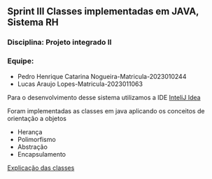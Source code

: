 <h2>Sprint III  Classes implementadas em JAVA, Sistema RH</h2>

### Disciplina: Projeto integrado II 

### Equipe:
- Pedro Henrique Catarina Nogueira-Matricula-2023010244
- Lucas Araujo Lopes-Matricula-2023011063


<p>Para o desenvolvimento desse sistema utilizamos a IDE <a target="blank" href="http://www.jetbrains.com/idea/" >InteliJ Idea</a> </p>
<p>Foram implementadas as classes em java aplicando os conceitos de orientação a objetos</p>

- Herança
- Polimorfismo
- Abstração
- Encapsulamento

<a target="blank" href="https://docs.google.com/document/d/1RuHArgO7vTfSQY5XraF98aIZ2FOkSGNl/edit?usp=sharing&ouid=107764578758679270241&rtpof=true&sd=true" >Explicação das classes</a>
